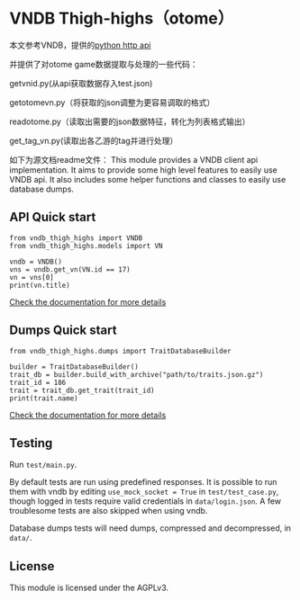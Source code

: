 # VNDB Thigh-highs（otome）
本文参考VNDB，提供的[python http api](https://code.blicky.net/FoieGras/vndb-thigh-highs)

并提供了对otome game数据提取与处理的一些代码：


getvnid.py(从api获取数据存入test.json)

getotomevn.py（将获取的json调整为更容易调取的格式）

readotome.py（读取出需要的json数据特征，转化为列表格式输出）

get_tag_vn.py(读取出各乙游的tag并进行处理）

如下为源文档readme文件：
This module provides a VNDB client api implementation. It aims to provide some high level features to easily use VNDB api. It also includes some helper functions and classes to easily use database dumps.

## API Quick start
```
from vndb_thigh_highs import VNDB
from vndb_thigh_highs.models import VN

vndb = VNDB()
vns = vndb.get_vn(VN.id == 17)
vn = vns[0]
print(vn.title)
```

[Check the documentation for more details](https://code.blicky.net/FoieGras/vndb-thigh-highs/src/branch/master/docs/vndb_api.md)

## Dumps Quick start
```
from vndb_thigh_highs.dumps import TraitDatabaseBuilder

builder = TraitDatabaseBuilder()
trait_db = builder.build_with_archive("path/to/traits.json.gz")
trait_id = 186
trait = trait_db.get_trait(trait_id)
print(trait.name)
```

[Check the documentation for more details](https://code.blicky.net/FoieGras/vndb-thigh-highs/src/branch/master/docs/dump_helpers.md)

## Testing
Run `test/main.py`.

By default tests are run using predefined responses. It is possible to run them with vndb by editing `use_mock_socket = True` in `test/test_case.py`, though logged in tests require valid credentials in `data/login.json`. A few troublesome tests are also skipped when using vndb.

Database dumps tests will need dumps, compressed and decompressed, in `data/`.

## License
This module is licensed under the AGPLv3.
